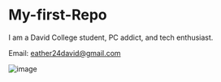 # My-first-Repo
I am a David College student, PC addict, and tech enthusiast.

Email: eather24david@gmail.com


![image](https://github.com/user-attachments/assets/f3b94035-13ac-4fe9-93cb-a8f69cd7e82d)
